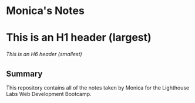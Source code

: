 # Monica's Notes

# This is an H1 header (largest)
###### This is an H6 header (smallest)

## Summary 

This repository contains all of the notes taken by Monica for the Lighthouse Labs Web Development Bootcamp.
